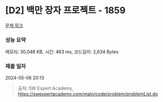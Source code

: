 # [D2] 백만 장자 프로젝트 - 1859 

[문제 링크](https://swexpertacademy.com/main/code/problem/problemDetail.do?contestProbId=AV5LrsUaDxcDFAXc) 

### 성능 요약

메모리: 30,048 KB, 시간: 463 ms, 코드길이: 2,634 Bytes

### 제출 일자

2024-05-06 20:13



> 출처: SW Expert Academy, https://swexpertacademy.com/main/code/problem/problemList.do